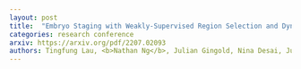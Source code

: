 ```yaml
---
layout: post
title:  "Embryo Staging with Weakly-Supervised Region Selection and Dynamically-Decoded Predictions"
categories: research conference
arxiv: https://arxiv.org/pdf/2207.02093
authors: Tingfung Lau, <b>Nathan Ng</b>, Julian Gingold, Nina Desai, Julian McAuley, Zachary C Lipton
---
```


